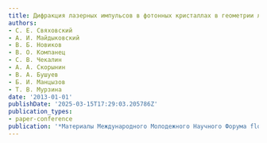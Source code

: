 ```yaml
---
title: Дифракция лазерных импульсов в фотонных кристаллах в геометрии лауэ
authors:
- С. Е. Свяховский
- А. И. Майдыковский
- В. Б. Новиков
- В. О. Компанец
- С. В. Чекалин
- А. А. Скорынин
- В. А. Бушуев
- Б. И. Манцызов
- Т. В. Мурзина
date: '2013-01-01'
publishDate: '2025-03-15T17:29:03.205786Z'
publication_types:
- paper-conference
publication: '*Материалы Международного Молодежного Научного Форума flqqломоносов-2013frqq*'
---
```

